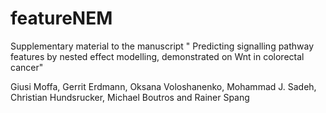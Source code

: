 # featureNEM
Supplementary material to the manuscript
" Predicting signalling pathway features by nested effect
modelling, demonstrated on Wnt in colorectal cancer"

Giusi Moffa, Gerrit Erdmann, Oksana Voloshanenko, Mohammad J. Sadeh, Christian Hundsrucker, Michael Boutros and Rainer Spang
